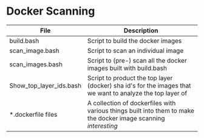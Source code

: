 # Docker Scanning

| File                    | Description                                                  |
| ----------------------- | ------------------------------------------------------------ |
| build.bash              | Script to build the docker images                            |
| scan_image.bash         | Script to scan an individual image                           |
| scan_images.bash        | Script to (pre-) scan all the docker images built with build.bash |
| Show_top_layer_ids.bash | Script to product the top layer (docker) sha id's for the images that we want to analyze the top layer of |
| *.dockerfile files      | A collection of dockerfiles with various things built into them to make the docker image scanning *interesting* |

